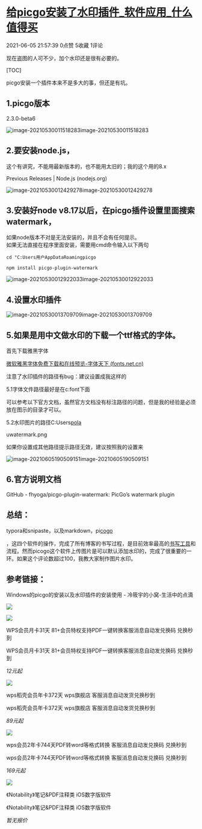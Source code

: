 # [给picgo安装了水印插件_软件应用_什么值得买](https://post.smzdm.com/p/a0dqdl8w/)

2021-06-05 21:57:39 0点赞 5收藏 1评论

现在盗图的人可不少，加个水印还是很有必要的。

\[TOC\]

picgo安装一个插件本来不是多大的事，但还是有坑。

## 1.picgo版本

2.3.0-beta6

![image-20210530011518283](https://i.loli.net/2021/05/30/S7nhcqbtXrolKik.png)image-20210530011518283

## 2.要安装node.js，

这个有讲究，不能用最新版本的，也不能用太旧的；我的这个用的8.x

Previous Releases | Node.js (nodejs.org)

![image-20210530012429278](https://i.loli.net/2021/05/30/pqtRXMdYn5S6fTs.png)image-20210530012429278

## 3.安装好node v8.17以后，在picgo插件设置里面搜索watermark，

如果node版本不对是无法安装的，并且不会有任何提示。  
如果无法直接在程序里面安装，需要用cmd命令输入以下两句

`cd "C:Users用户AppDataRoamingpicgo`

`npm install picgo-plugin-watermark`

![image-20210530012922033](https://i.loli.net/2021/05/30/DVulBSd3cpktb8m.png)image-20210530012922033

## 4.设置水印插件

![image-20210530013709709](https://i.loli.net/2021/05/30/N9rOULvVyKE3qgw.png)image-20210530013709709

## 5.如果是用中文做水印的下载一个ttf格式的字体。

首先下载雅黑字体

[微软雅黑字体免费下载和在线预览-字体天下 (fonts.net.cn)](https://www.fonts.net.cn/font-30931224951.html)

注意了水印插件的路径有bug：建议设置成我这样的

5.1字体文件路径最好是在c:font下面

可以参考以下官方文档，虽然官方文档没有标注路径的问题，但是我的经验是必须放在图示的目录才可以。

5.2水印图片的路径C:Users[pola](https://pinpai.smzdm.com/22003/)

uwatermark.png

如果你设置成其他路径提示路径无效，建议按照我的设置来

![image-20210605190509151](https://i.loli.net/2021/06/05/vm8Y1C5kp7VZaQ3.png)image-20210605190509151

## 6.官方说明文档

GitHub - fhyoga/picgo-plugin-watermark: PicGo’s watermark plugin

## 总结：

typora和snipaste，以及markdown，pi[cogo](https://pinpai.smzdm.com/30727/)

，这四个软件的操作，完成了所有博客的书写过程，是目前效率最高的[书写工具](https://www.smzdm.com/fenlei/shuxiegongju/)和流程。然而picogo这个软件上传图片是可以默认添加水印的，完成了很重要的一环。如果这个评论数超过100，我教大家制作图片水印。

## 参考链接：

Windows的picgo的安装以及水印插件的安装使用 - 冷筱宇的小窝-生活中的点滴

![](https://res.smzdm.com/pc/pc_shequ/dist/img/the-end.png)

![](https://y.zdmimg.com/202111/11/618cc0314b91e980.jpg_a200.jpg)

WPS会员月卡31天 81+会员特权支持PDF一键转换客服消息自动发兑换码 兑换秒到

WPS会员月卡31天 81+会员特权支持PDF一键转换客服消息自动发兑换码 兑换秒到

_12元起_

![](https://y.zdmimg.com/202111/11/618cc0303efb91771.png_a200.jpg)

wps稻壳会员年卡372天 wps旗舰店 客服消息自动发货兑换秒到

wps稻壳会员年卡372天 wps旗舰店 客服消息自动发货兑换秒到

_89元起_

![](https://y.zdmimg.com/202111/11/618cc0314e9551422.jpg_a200.jpg)

wps会员2年卡744天PDF转word等格式转换 客服消息自动发兑换码 兑换秒到

wps会员2年卡744天PDF转word等格式转换 客服消息自动发兑换码 兑换秒到

_169元起_

![](https://y.zdmimg.com/202103/12/604acd51173ea220.jpg_a200.jpg)

《Notability》笔记&PDF注释类 iOS数字版软件

《Notability》笔记&PDF注释类 iOS数字版软件

_暂无报价_
